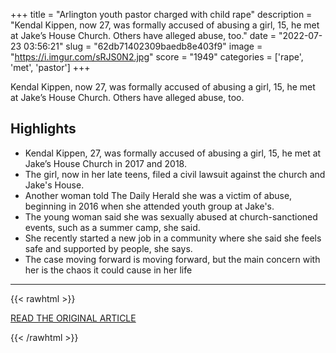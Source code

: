 +++
title = "Arlington youth pastor charged with child rape"
description = "Kendal Kippen, now 27, was formally accused of abusing a girl, 15, he met at Jake’s House Church. Others have alleged abuse, too."
date = "2022-07-23 03:56:21"
slug = "62db71402309baedb8e403f9"
image = "https://i.imgur.com/sRJS0N2.jpg"
score = "1949"
categories = ['rape', 'met', 'pastor']
+++

Kendal Kippen, now 27, was formally accused of abusing a girl, 15, he met at Jake’s House Church. Others have alleged abuse, too.

## Highlights

- Kendal Kippen, 27, was formally accused of abusing a girl, 15, he met at Jake’s House Church in 2017 and 2018.
- The girl, now in her late teens, filed a civil lawsuit against the church and Jake's House.
- Another woman told The Daily Herald she was a victim of abuse, beginning in 2016 when she attended youth group at Jake's.
- The young woman said she was sexually abused at church-sanctioned events, such as a summer camp, she said.
- She recently started a new job in a community where she said she feels safe and supported by people, she says.
- The case moving forward is moving forward, but the main concern with her is the chaos it could cause in her life

---

{{< rawhtml >}}
  <p class="article-category">
    <a target="_blank" href="https://www.heraldnet.com/news/arlington-youth-pastor-charged-with-child-rape/">READ THE ORIGINAL ARTICLE</a>
  </p>
{{< /rawhtml >}}
